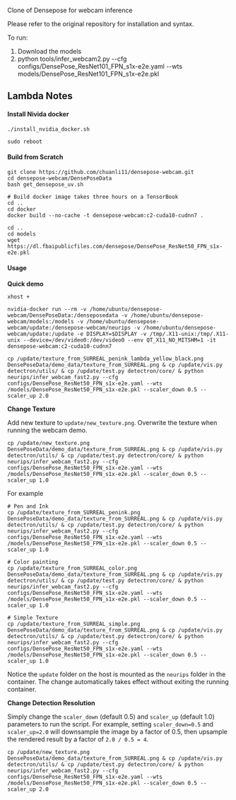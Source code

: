 Clone of Densepose for webcam inference

Please refer to the original repository for installation and syntax.

To run:
1. Download the models
2. python tools/infer_webcam2.py --cfg configs/DensePose_ResNet101_FPN_s1x-e2e.yaml --wts models/DensePose_ResNet101_FPN_s1x-e2e.pkl


## Lambda Notes

#### Install Nivida docker

```
./install_nvidia_docker.sh

sudo reboot
```

#### Build from Scratch

```
git clone https://github.com/chuanli11/densepose-webcam.git
cd densepose-webcam/DensePoseData
bash get_densepose_uv.sh

# Build docker image takes three hours on a TensorBook
cd .. 
cd docker
docker build --no-cache -t densepose-webcam:c2-cuda10-cudnn7 . 

cd ..
cd models
wget https://dl.fbaipublicfiles.com/densepose/DensePose_ResNet50_FPN_s1x-e2e.pkl
```

#### Usage


__Quick demo__

```
xhost + 

nvidia-docker run --rm -v /home/ubuntu/densepose-webcam/DensePoseData:/denseposedata -v /home/ubuntu/densepose-webcam/models:/models -v /home/ubuntu/densepose-webcam/update:/densepose-webcam/neurips -v /home/ubuntu/densepose-webcam/update:/update -e DISPLAY=$DISPLAY -v /tmp/.X11-unix:/tmp/.X11-unix --device=/dev/video0:/dev/video0 --env QT_X11_NO_MITSHM=1 -it densepose-webcam:c2-cuda10-cudnn7

cp /update/texture_from_SURREAL_penink_lambda_yellow_black.png DensePoseData/demo_data/texture_from_SURREAL.png & cp /update/vis.py detectron/utils/ & cp /update/test.py detectron/core/ & python neurips/infer_webcam_fast2.py --cfg configs/DensePose_ResNet50_FPN_s1x-e2e.yaml --wts /models/DensePose_ResNet50_FPN_s1x-e2e.pkl --scaler_down 0.5 --scaler_up 2.0
```

__Change Texture__

Add new texture to `update/new_texture.png`. Overwrite the texture when running the webcam demo. 

```
cp /update/new_texture.png DensePoseData/demo_data/texture_from_SURREAL.png & cp /update/vis.py detectron/utils/ & cp /update/test.py detectron/core/ & python neurips/infer_webcam_fast2.py --cfg configs/DensePose_ResNet50_FPN_s1x-e2e.yaml --wts /models/DensePose_ResNet50_FPN_s1x-e2e.pkl --scaler_down 0.5 --scaler_up 1.0
```

For example

```
# Pen and Ink
cp /update/texture_from_SURREAL_penink.png DensePoseData/demo_data/texture_from_SURREAL.png & cp /update/vis.py detectron/utils/ & cp /update/test.py detectron/core/ & python neurips/infer_webcam_fast2.py --cfg configs/DensePose_ResNet50_FPN_s1x-e2e.yaml --wts /models/DensePose_ResNet50_FPN_s1x-e2e.pkl --scaler_down 0.5 --scaler_up 1.0

# Color painting
cp /update/texture_from_SURREAL_color.png DensePoseData/demo_data/texture_from_SURREAL.png & cp /update/vis.py detectron/utils/ & cp /update/test.py detectron/core/ & python neurips/infer_webcam_fast2.py --cfg configs/DensePose_ResNet50_FPN_s1x-e2e.yaml --wts /models/DensePose_ResNet50_FPN_s1x-e2e.pkl --scaler_down 0.5 --scaler_up 1.0

# Simple Texture
cp /update/texture_from_SURREAL_simple.png DensePoseData/demo_data/texture_from_SURREAL.png & cp /update/vis.py detectron/utils/ & cp /update/test.py detectron/core/ & python neurips/infer_webcam_fast2.py --cfg configs/DensePose_ResNet50_FPN_s1x-e2e.yaml --wts /models/DensePose_ResNet50_FPN_s1x-e2e.pkl --scaler_down 0.5 --scaler_up 1.0
```

Notice the `update` folder on the host is mounted as the `neurips` folder in the container. The change automatically takes effect without exiting the running container.

__Change Detection Resolution__


Simply change the `scaler_down` (default 0.5) and `scaler_up` (default 1.0) parameters to run the script. For example, setting `scaler_down=0.5` and `scaler_up=2.0` will downsample the image by a factor of 0.5, then upsample the rendered result by a factor of `2.0 / 0.5 = 4`.

```
cp /update/new_texture.png DensePoseData/demo_data/texture_from_SURREAL.png & cp /update/vis.py detectron/utils/ & cp /update/test.py detectron/core/ & python neurips/infer_webcam_fast2.py --cfg configs/DensePose_ResNet50_FPN_s1x-e2e.yaml --wts /models/DensePose_ResNet50_FPN_s1x-e2e.pkl --scaler_down 0.5 --scaler_up 2.0
```
